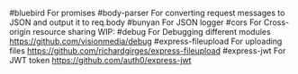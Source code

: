#bluebird
For promises
#body-parser
For converting request messages to JSON and output it to req.body
#bunyan
For JSON logger
#cors
For Cross-origin resource sharing WIP:
#debug
For Debugging different modules
https://github.com/visionmedia/debug
#express-fileupload
For uploading files
https://github.com/richardgirges/express-fileupload
#express-jwt
For JWT token
https://github.com/auth0/express-jwt
